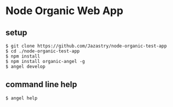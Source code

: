 # Node Organic Web App

## setup

    $ git clone https://github.com/Jazastry/node-organic-test-app
    $ cd ./node-organic-test-app
    $ npm install
    $ npm install organic-angel -g
    $ angel develop

## command line help

    $ angel help
